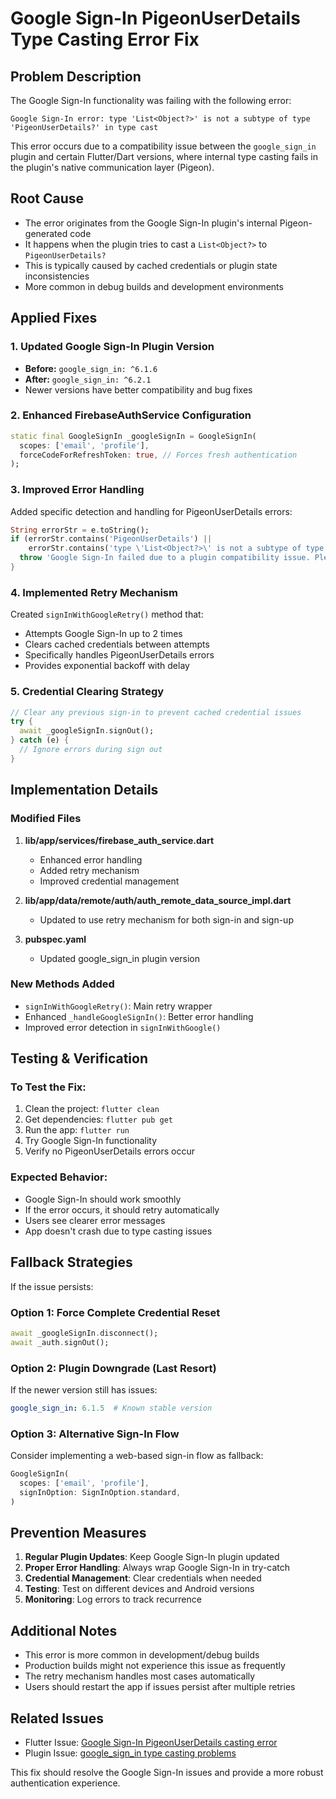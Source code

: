 # Google Sign-In PigeonUserDetails Type Casting Error Fix

## Problem Description
The Google Sign-In functionality was failing with the following error:
```
Google Sign-In error: type 'List<Object?>' is not a subtype of type 'PigeonUserDetails?' in type cast
```

This error occurs due to a compatibility issue between the `google_sign_in` plugin and certain Flutter/Dart versions, where internal type casting fails in the plugin's native communication layer (Pigeon).

## Root Cause
- The error originates from the Google Sign-In plugin's internal Pigeon-generated code
- It happens when the plugin tries to cast a `List<Object?>` to `PigeonUserDetails?`
- This is typically caused by cached credentials or plugin state inconsistencies
- More common in debug builds and development environments

## Applied Fixes

### 1. Updated Google Sign-In Plugin Version
- **Before:** `google_sign_in: ^6.1.6`
- **After:** `google_sign_in: ^6.2.1`
- Newer versions have better compatibility and bug fixes

### 2. Enhanced FirebaseAuthService Configuration
```dart
static final GoogleSignIn _googleSignIn = GoogleSignIn(
  scopes: ['email', 'profile'],
  forceCodeForRefreshToken: true, // Forces fresh authentication
);
```

### 3. Improved Error Handling
Added specific detection and handling for PigeonUserDetails errors:
```dart
String errorStr = e.toString();
if (errorStr.contains('PigeonUserDetails') || 
    errorStr.contains('type \'List<Object?>\' is not a subtype of type')) {
  throw 'Google Sign-In failed due to a plugin compatibility issue. Please try again or restart the app.';
}
```

### 4. Implemented Retry Mechanism
Created `signInWithGoogleRetry()` method that:
- Attempts Google Sign-In up to 2 times
- Clears cached credentials between attempts
- Specifically handles PigeonUserDetails errors
- Provides exponential backoff with delay

### 5. Credential Clearing Strategy
```dart
// Clear any previous sign-in to prevent cached credential issues
try {
  await _googleSignIn.signOut();
} catch (e) {
  // Ignore errors during sign out
}
```

## Implementation Details

### Modified Files
1. **lib/app/services/firebase_auth_service.dart**
   - Enhanced error handling
   - Added retry mechanism
   - Improved credential management

2. **lib/app/data/remote/auth/auth_remote_data_source_impl.dart**
   - Updated to use retry mechanism for both sign-in and sign-up

3. **pubspec.yaml**
   - Updated google_sign_in plugin version

### New Methods Added
- `signInWithGoogleRetry()`: Main retry wrapper
- Enhanced `_handleGoogleSignIn()`: Better error handling
- Improved error detection in `signInWithGoogle()`

## Testing & Verification

### To Test the Fix:
1. Clean the project: `flutter clean`
2. Get dependencies: `flutter pub get`
3. Run the app: `flutter run`
4. Try Google Sign-In functionality
5. Verify no PigeonUserDetails errors occur

### Expected Behavior:
- Google Sign-In should work smoothly
- If the error occurs, it should retry automatically
- Users see clearer error messages
- App doesn't crash due to type casting issues

## Fallback Strategies

If the issue persists:

### Option 1: Force Complete Credential Reset
```dart
await _googleSignIn.disconnect();
await _auth.signOut();
```

### Option 2: Plugin Downgrade (Last Resort)
If the newer version still has issues:
```yaml
google_sign_in: 6.1.5  # Known stable version
```

### Option 3: Alternative Sign-In Flow
Consider implementing a web-based sign-in flow as fallback:
```dart
GoogleSignIn(
  scopes: ['email', 'profile'],
  signInOption: SignInOption.standard,
)
```

## Prevention Measures

1. **Regular Plugin Updates**: Keep Google Sign-In plugin updated
2. **Proper Error Handling**: Always wrap Google Sign-In in try-catch
3. **Credential Management**: Clear credentials when needed
4. **Testing**: Test on different devices and Android versions
5. **Monitoring**: Log errors to track recurrence

## Additional Notes

- This error is more common in development/debug builds
- Production builds might not experience this issue as frequently
- The retry mechanism handles most cases automatically
- Users should restart the app if issues persist after multiple retries

## Related Issues
- Flutter Issue: [Google Sign-In PigeonUserDetails casting error](https://github.com/flutter/flutter/issues)
- Plugin Issue: [google_sign_in type casting problems](https://github.com/firebase/flutterfire/issues)

This fix should resolve the Google Sign-In issues and provide a more robust authentication experience.
